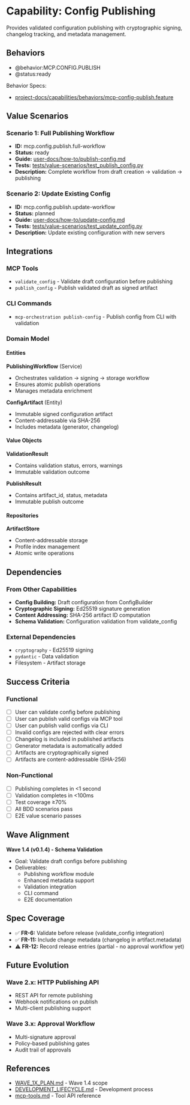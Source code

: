 # Capability: Config Publishing

Provides validated configuration publishing with cryptographic signing, changelog tracking, and metadata management.

## Behaviors
- @behavior:MCP.CONFIG.PUBLISH
- @status:ready

Behavior Specs:
- [project-docs/capabilities/behaviors/mcp-config-publish.feature](behaviors/mcp-config-publish.feature)

## Value Scenarios

### Scenario 1: Full Publishing Workflow
- **ID:** mcp.config.publish.full-workflow
- **Status:** ready
- **Guide:** [user-docs/how-to/publish-config.md](../../user-docs/how-to/publish-config.md)
- **Tests:** [tests/value-scenarios/test_publish_config.py](../../tests/value-scenarios/test_publish_config.py)
- **Description:** Complete workflow from draft creation → validation → publishing

### Scenario 2: Update Existing Config
- **ID:** mcp.config.publish.update-workflow
- **Status:** planned
- **Guide:** [user-docs/how-to/update-config.md](../../user-docs/how-to/update-config.md)
- **Tests:** [tests/value-scenarios/test_update_config.py](../../tests/value-scenarios/test_update_config.py)
- **Description:** Update existing configuration with new servers

## Integrations

### MCP Tools
- `validate_config` - Validate draft configuration before publishing
- `publish_config` - Publish validated draft as signed artifact

### CLI Commands
- `mcp-orchestration publish-config` - Publish config from CLI with validation

### Domain Model

#### Entities

**PublishingWorkflow** (Service)
- Orchestrates validation → signing → storage workflow
- Ensures atomic publish operations
- Manages metadata enrichment

**ConfigArtifact** (Entity)
- Immutable signed configuration artifact
- Content-addressable via SHA-256
- Includes metadata (generator, changelog)

#### Value Objects

**ValidationResult**
- Contains validation status, errors, warnings
- Immutable validation outcome

**PublishResult**
- Contains artifact_id, status, metadata
- Immutable publish outcome

#### Repositories

**ArtifactStore**
- Content-addressable storage
- Profile index management
- Atomic write operations

## Dependencies

### From Other Capabilities
- **Config Building:** Draft configuration from ConfigBuilder
- **Cryptographic Signing:** Ed25519 signature generation
- **Content Addressing:** SHA-256 artifact ID computation
- **Schema Validation:** Configuration validation from validate_config

### External Dependencies
- `cryptography` - Ed25519 signing
- `pydantic` - Data validation
- Filesystem - Artifact storage

## Success Criteria

### Functional
- [ ] User can validate config before publishing
- [ ] User can publish valid configs via MCP tool
- [ ] User can publish valid configs via CLI
- [ ] Invalid configs are rejected with clear errors
- [ ] Changelog is included in published artifacts
- [ ] Generator metadata is automatically added
- [ ] Artifacts are cryptographically signed
- [ ] Artifacts are content-addressable (SHA-256)

### Non-Functional
- [ ] Publishing completes in <1 second
- [ ] Validation completes in <100ms
- [ ] Test coverage ≥70%
- [ ] All BDD scenarios pass
- [ ] E2E value scenario passes

## Wave Alignment

**Wave 1.4 (v0.1.4) - Schema Validation**
- Goal: Validate draft configs before publishing
- Deliverables:
  - Publishing workflow module
  - Enhanced metadata support
  - Validation integration
  - CLI command
  - E2E documentation

## Spec Coverage

- ✅ **FR-6:** Validate before release (validate_config integration)
- ✅ **FR-11:** Include change metadata (changelog in artifact.metadata)
- ⚠️ **FR-12:** Record release entries (partial - no approval workflow yet)

## Future Evolution

### Wave 2.x: HTTP Publishing API
- REST API for remote publishing
- Webhook notifications on publish
- Multi-client publishing support

### Wave 3.x: Approval Workflow
- Multi-signature approval
- Policy-based publishing gates
- Audit trail of approvals

## References

- [WAVE_1X_PLAN.md](../WAVE_1X_PLAN.md) - Wave 1.4 scope
- [DEVELOPMENT_LIFECYCLE.md](../DEVELOPMENT_LIFECYCLE.md) - Development process
- [mcp-tools.md](../../user-docs/reference/mcp-tools.md) - Tool API reference
